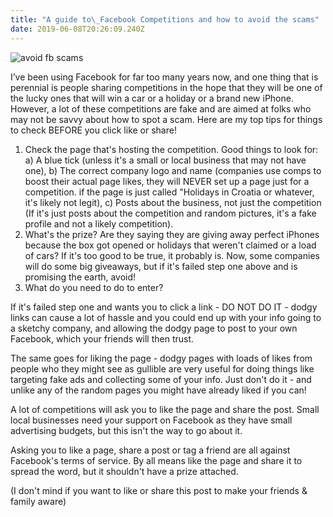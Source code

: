 ```yaml
---
title: "A guide to\_Facebook Competitions and how to avoid the scams"
date: 2019-06-08T20:26:09.240Z
---
```

![avoid fb scams](/img/blog/avoid-fb-scams.jpg)

I’ve been using Facebook for far too many years now, and one thing that is perennial is people sharing competitions in the hope that they will be one of the lucky ones that will win a car or a holiday or a brand new iPhone. However, a lot of these competitions are fake and are aimed at folks who may not be savvy about how to spot a scam. Here are my top tips for things to check BEFORE you click like or share!

1. Check the page that's hosting the competition. Good things to look for:
   a) A blue tick (unless it's a small or local business that may not have one),
   b) The correct company logo and name (companies use comps to boost their actual page likes, they will NEVER set up a page just for a competition. if the page is just called "Holidays in Croatia or whatever, it's likely not legit),
   c) Posts about the business, not just the competition (If it's just posts about the competition and random pictures, it's a fake profile and not a likely competition).
2. What's the prize? Are they saying they are giving away perfect iPhones because the box got opened or holidays that weren't claimed or a load of cars? If it's too good to be true, it probably is. Now, some companies will do some big giveaways, but if it's failed step one above and is promising the earth, avoid!
3. What do you need to do to enter?

If it's failed step one and wants you to click a link - DO NOT DO IT - dodgy links can cause a lot of hassle and you could end up with your info going to a sketchy company, and allowing the dodgy page to post to your own Facebook, which your friends will then trust.

The same goes for liking the page - dodgy pages with loads of likes from people who they might see as gullible are very useful for doing things like targeting fake ads and collecting some of your info. Just don't do it - and unlike any of the random pages you might have already liked if you can!

A lot of competitions will ask you to like the page and share the post. Small local businesses need your support on Facebook as they have small advertising budgets, but this isn't the way to go about it.

Asking you to like a page, share a post or tag a friend are all against Facebook's terms of service. By all means like the page and share it to spread the word, but it shouldn't have a prize attached.

\(I don't mind if you want to like or share this post to make your friends & family aware)
